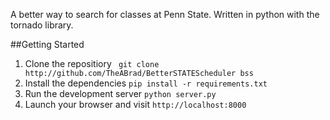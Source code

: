 A better way to search for classes at Penn State. Written in python with the tornado library.

##Getting Started 
1. Clone the repositiory ``` git clone http://github.com/TheABrad/BetterSTATEScheduler bss```
2. Install the dependencies ``` pip install -r requirements.txt ```
3. Run the development server ```python server.py```
4. Launch your browser and visit ``` http://localhost:8000 ```
